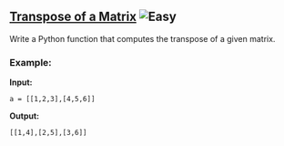 ## [Transpose of a Matrix](https://www.deep-ml.com/problems/2) ![Easy](https://img.shields.io/badge/-Easy-brightgreen)

Write a Python function that computes the transpose of a given matrix.

### Example:

**Input:**

```a = [[1,2,3],[4,5,6]]```


**Output:**

```[[1,4],[2,5],[3,6]]```
